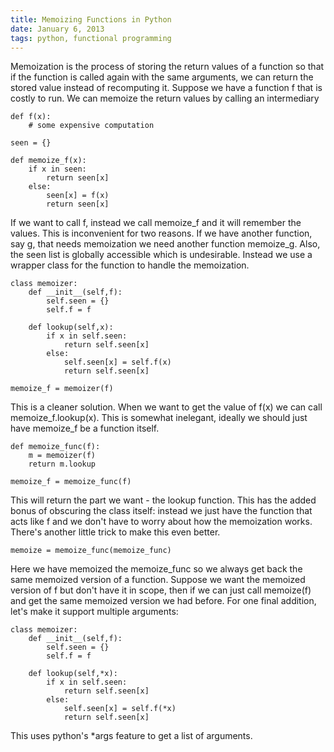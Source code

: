 ```yaml
---
title: Memoizing Functions in Python
date: January 6, 2013
tags: python, functional programming
---
```


Memoization is the process of storing the return values of a function so that if the function is called again with the same arguments, we can return the stored value
instead of recomputing it. Suppose we have a function f that is costly to run. We can memoize the return values by calling an intermediary

~~~~~{.python}
def f(x):
	# some expensive computation

seen = {} 

def memoize_f(x):
	if x in seen:
		return seen[x]
	else:
		seen[x] = f(x)
		return seen[x]
~~~~~

If we want to call f, instead we call memoize_f and it will remember the values. This is inconvenient for two reasons. If we have another function, say g,
that needs memoization we need another function memoize_g. Also, the seen list is globally accessible which is undesirable. Instead we use a wrapper class for the
function to handle the memoization.

~~~~~{.python}
class memoizer:
	def __init__(self,f):
		self.seen = {}
		self.f = f

	def lookup(self,x):
		if x in self.seen:
			return self.seen[x]
		else:
			self.seen[x] = self.f(x)
			return self.seen[x]

memoize_f = memoizer(f)
~~~~~

This is a cleaner solution. When we want to get the value of f(x) we can call memoize_f.lookup(x). This is somewhat inelegant, ideally we should just have memoize_f
be a function itself.

~~~~~{.python}	
def memoize_func(f):
	m = memoizer(f)
	return m.lookup

memoize_f = memoize_func(f)
~~~~~

This will return the part we want - the lookup function. This has the added bonus of obscuring the class itself: instead we just have the function that acts like
f and we don't have to worry about how the memoization works. There's another little trick to make this even better.

	memoize = memoize_func(memoize_func)

Here we have memoized the memoize_func so we always get back the same memoized version of a function.
Suppose we want the memoized version of f but don't have it in scope, then if we can just call memoize(f) and get the same memoized version we had before. For one final addition, let's make it support multiple arguments:

~~~~~{.python}
class memoizer:	
	def __init__(self,f):
		self.seen = {}
		self.f = f

	def lookup(self,*x):
		if x in self.seen:
			return self.seen[x]
		else:
			self.seen[x] = self.f(*x)
			return self.seen[x]
~~~~~

This uses python's *args feature to get a list of arguments.
